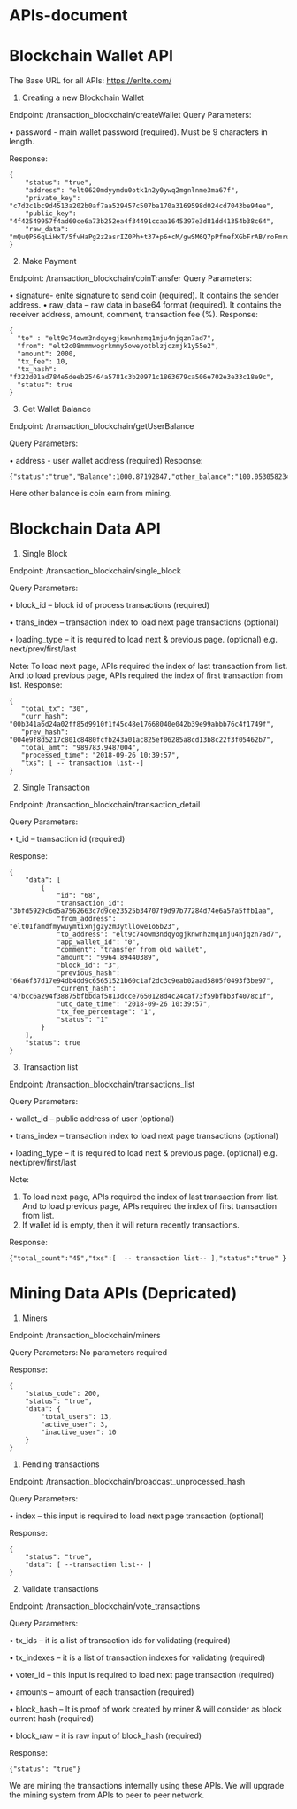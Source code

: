 # APIs-document
        
# Blockchain Wallet API

The Base URL for all APIs: https://enlte.com/

1.	Creating a new Blockchain Wallet

Endpoint: /transaction_blockchain/createWallet
Query Parameters:

•	password - main wallet password (required). Must be 9 characters in length.

Response: 
```
{
    "status": "true",
    "address": "elt0620mdyymdu0otk1n2y0ywq2mgnlnme3ma67f",
    "private_key": "c7d2c1bc9d4513a202b0af7aa529457c507ba170a3169598d024cd7043be94ee",
    "public_key": "4f42549957f4ad60ce6a73b252ea4f34491ccaa1645397e3d81dd41354b38c64",
    "raw_data": "mQuQP56qLiHxT/5fvHaPg2z2asrIZ0Ph+t37+p6+cM/gwSM6Q7pPfmefXGbFrAB/roFmruP3KOIiD7seTtN3JWNkzUI9vYU+wvQKytPDoLw+TU69PjNELQqi+jwyJu6/.6ea10e70576d79b93e0cb8f09f99b3f7139e84e2caf477b3fae3e49038f798a4"
}
```

2.	Make Payment

Endpoint: /transaction_blockchain/coinTransfer
Query Parameters:

•	signature- enlte signature to send coin (required). It contains the sender address.
•	raw_data – raw data in base64 format  (required). It contains the receiver address, amount, comment, transaction fee (%).
Response:
```
{
  "to" : "elt9c74owm3ndqyogjknwnhzmq1mju4njqzn7ad7",
  "from": "elt2c08mmmwogrkmmy5oweyotblzjczmjk1y55e2",
  "amount": 2000,
  "tx_fee": 10,
  "tx_hash": "f322d01ad784e5deeb25464a5781c3b20971c1863679ca506e702e3e33c18e9c",
  "status": true
}
```

3.	Get Wallet Balance

Endpoint: /transaction_blockchain/getUserBalance

Query Parameters:

•	address - user wallet address (required)
Response:
```
{"status":"true","Balance":1000.87192847,"other_balance":"100.05305823433"}
```

Here other balance is coin earn from mining.

# Blockchain Data API

1.	Single Block

Endpoint: /transaction_blockchain/single_block

Query Parameters:

•	block_id – block id of process transactions (required)

•	trans_index – transaction index to load next page transactions (optional)

•	loading_type – it is required to load next & previous page. (optional) e.g. next/prev/first/last

Note: To load next page, APIs required the index of last transaction from list. And to load previous page, APIs required the index of first transaction from list.
Response: 

 ```
 {
    "total_tx": "30",
    "curr_hash": "00b341a6d24a02ff85d9910f1f45c48e17668040e042b39e99abbb76c4f1749f",
    "prev_hash": "004e9f8d5217c801c8480fcfb243a01ac825ef06285a8cd13b8c22f3f05462b7",
    "total_amt": "989783.9487004",
    "processed_time": "2018-09-26 10:39:57",
    "txs": [ -- transaction list--]
}
```


2.	Single Transaction


Endpoint: /transaction_blockchain/transaction_detail 

Query Parameters:

•	t_id – transaction id (required)

Response:
```
{
    "data": [
        {
            "id": "68",
            "transaction_id": "3bfd5929c6d5a7562663c7d9ce23525b34707f9d97b77284d74e6a57a5ffb1aa",
            "from_address": "elt01famdfmywuymtixnjgzyzm3ytllowe1o6b23",
            "to_address": "elt9c74owm3ndqyogjknwnhzmq1mju4njqzn7ad7",
            "app_wallet_id": "0",
            "comment": "transfer from old wallet",
            "amount": "9964.89440389",
            "block_id": "3",
            "previous_hash": "66a6f37d17e94db4dd9c65651521b60c1af2dc3c9eab02aad5805f0493f3be97",
            "current_hash": "47bcc6a294f38875bfbbdaf5813dcce7650128d4c24caf73f59bfbb3f4078c1f",
            "utc_date_time": "2018-09-26 10:39:57",
            "tx_fee_percentage": "1",
            "status": "1"
        }
    ],
    "status": true
}
```

3.	Transaction list

Endpoint: /transaction_blockchain/transactions_list 

Query Parameters:

•	wallet_id – public address of user (optional)

•	trans_index – transaction index to load next page transactions (optional)

•	loading_type – it is required to load next & previous page. (optional) e.g. next/prev/first/last


Note: 
1.	To load next page, APIs required the index of last transaction from list. And to load previous page, APIs required the index of first transaction from list.
2.	If wallet id is empty, then it will return recently transactions.

Response:
```
{"total_count":"45","txs":[  -- transaction list-- ],"status":"true" }
```


# Mining Data APIs (Depricated)
1.	Miners

Endpoint: /transaction_blockchain/miners 

Query Parameters: No parameters required

Response:
```
{
    "status_code": 200,
    "status": "true",
    "data": {
        "total_users": 13,
        "active_user": 3,
        "inactive_user": 10
    }
}
```


1.	Pending transactions


Endpoint: /transaction_blockchain/broadcast_unprocessed_hash

Query Parameters: 

•	index – this input is required to load next page transaction (optional) 

Response:
```
{
    "status": "true",
    "data": [ --transaction list-- ]
}
```


2.	Validate transactions


Endpoint: /transaction_blockchain/vote_transactions

Query Parameters: 

•	tx_ids – it is a list of transaction ids for validating (required) 

•	tx_indexes – it is a list of transaction indexes for validating (required) 

•	voter_id – this input is required to load next page transaction (required) 

•	amounts – amount of each transaction (required) 

•	block_hash – It is proof of work created by miner & will consider as block current hash (required) 

•	block_raw – it is raw input of block_hash (required) 


Response:

```
{"status": "true"}
```

We are mining the transactions internally using these APIs. We will upgrade the mining system from APIs to peer to peer network.


